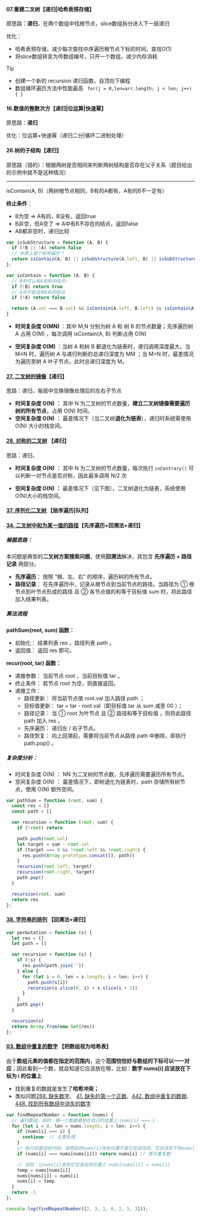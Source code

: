 #### 07.重建二叉树【递归|哈希表预存储】

原思路：**递归**，在两个数组中找根节点，slice数组拆分进入下一层递归

优化：

* 哈希表预存储，减少每次查找中序遍历根节点下标的时间，查找O(1)
* 将slice数组转变为传数组编号，只开一个数组，减少内存消耗

Tip

* 创建一个新的 recursion 递归函数，自顶向下编程
* 数组循环遍历方法中性能最高  ` for(j = 0,len=arr.length; j < len; j++) { }`



#### 16.数值的整数次方【递归|位运算|快速幂】

原思路：**递归**

优化：位运算+快速幂（递归二分|循环二进制处理）



#### 26.树的子结构【递归】

原思路（错的）：根据两树是否相同来判断两树结构是否存在父子关系（题目给出的示例中就不是这种情况）

---

isContain(A, B)（两树根节点相同，B有的A都有，A有的B不一定有）

**终止条件**：

* B为空 => A有的，B没有，返回true
* B非空，但A空了 => A中有B不存在的结点，返回false
* AB都非空时，递归比较

```js
var isSubStructure = function (A, B) {
  if (!B || !A) return false
  // 本质上是个前序遍历？ 
  return isContain(A, B) || isSubStructure(A.left, B) || isSubStructure(A.right, B)
};

var isContain = function (A, B) {
  // B中可以有A没有的结点~
  if (!B) return true
  // A中不能没有B有的结点
  if (!A) return false

  return (A.val === B.val) && isContain(A.left, B.left) && isContain(A.right, B.right)
}
```

* **时间复杂度 O(MN)** ：其中 M,N 分别为树 A 和 树 B 的节点数量；先序遍历树 A 占用 O(M) ，每次调用 isContain(A, B) 判断占用 O(N)

* **空间复杂度 O(M)** ：当树 A 和树 B 都退化为链表时，递归调用深度最大。当 M≤N 时，遍历树 A 与递归判断的总递归深度为 MM ；当 M>N 时，最差情况为遍历至树 A 叶子节点，此时总递归深度为 M。



#### [27. 二叉树的镜像](https://leetcode-cn.com/problems/er-cha-shu-de-jing-xiang-lcof/)【递归】

思路：递归，每层中交换镜像处理后的左右子节点

- **时间复杂度 O(N)** ： 其中 N 为二叉树的节点数量，**建立二叉树镜像需要遍历树的所有节点**，占用 O(N) 时间。
- **空间复杂度 O(N)** ： 最差情况下（当二叉树**退化为链表**），递归时系统需使用 O(N) 大小的栈空间。



#### [28. 对称的二叉树](https://leetcode-cn.com/problems/dui-cheng-de-er-cha-shu-lcof/) 【递归】

思路：递归，

- **时间复杂度 O(N)** ： 其中 N 为二叉树的节点数量，每次执行 `inContrary()` 可以判断一对节点是否对称，因此最多调用 N/2 次

* **空间复杂度 O(N) ：** 最差情况下（见下图），二叉树退化为链表，系统使用 O(N)大小的栈空间。



#### [37. 序列化二叉树 ](https://leetcode-cn.com/problems/xu-lie-hua-er-cha-shu-lcof/) 【层序遍历|队列】





#### [34. 二叉树中和为某一值的路径](https://leetcode-cn.com/problems/er-cha-shu-zhong-he-wei-mou-yi-zhi-de-lu-jing-lcof/)【先序遍历+回溯法+递归】

##### 解题思路：

本问题是典型的**二叉树方案搜索问题**，使用**回溯法**解决，其包含 **先序遍历 + 路径记录** 两部分。

- **先序遍历**： 按照 “根、左、右” 的顺序，遍历树的所有节点。
- **路径记录**： 在先序遍历中，记录从根节点到当前节点的路径。当路径为 ① 根节点到叶节点形成的路径 且 ② 各节点值的和等于目标值 sum 时，将此路径加入结果列表。

##### **算法流程**

**pathSum(root, sum) 函数：**

- 初始化： 结果列表 res ，路径列表 path 。
- 返回值： 返回 res 即可。

**recur(root, tar) 函数：**

- 递推参数： 当前节点 root ，当前目标值 tar 。
- 终止条件： 若节点 root 为空，则直接返回。
- 递推工作：
  - 路径更新： 将当前节点值 root.val 加入路径 path ；
  - 目标值更新： tar = tar - root.val（即目标值 tar 从 sum 减至 00 ）；
  - 路径记录： 当 ① root 为叶节点 且 ② 路径和等于目标值 ，则将此路径 path 加入 res 。
  - 先序遍历： 递归左 / 右子节点。
  - 路径恢复： 向上回溯前，需要将当前节点从路径 path 中删除，即执行 path.pop() 。

##### 复杂度分析：

- 时间复杂度 O(N) ： NN 为二叉树的节点数，先序遍历需要遍历所有节点。
- 空间复杂度 O(N) ： 最差情况下，即树退化为链表时，path 存储所有树节点，使用 O(N) 额外空间。

```js
var pathSum = function (root, sum) {
  const res = []
  const path = []

  var recursion = function (root, sum) {
    if (!root) return

    path.push(root.val)
    let target = sum - root.val
    if (target === 0 && !root.left && !root.right) {
      res.push(Array.prototype.concat([], path))
    }
    recursion(root.left, target)
    recursion(root.right, target)
    path.pop()
  }

  recursion(root, sum)
  return res
};
```



#### [38. 字符串的排列](https://leetcode-cn.com/problems/zi-fu-chuan-de-pai-lie-lcof/) 【回溯法+递归】

```js
var permutation = function (s) {
  let res = []
  let path = []

  var recursion = function (s) {
    if (!s) {
      res.push(path.join(''))
    } else {
      for (let i = 0, len = s.length; i < len; i++) {
        path.push(s[i])
        recursion(s.slice(0, i) + s.slice(i + 1))
      }
    }
    path.pop()
  }

  recursion(s)
  return Array.from(new Set(res))
};
```





#### [03. 数组中重复的数字](https://leetcode-cn.com/problems/shu-zu-zhong-zhong-fu-de-shu-zi-lcof/) 【把数组视为哈希表】

由于**数组元素的值都在指定的范围内**，这个**范围恰恰好与数组的下标可以一一对应**；因此看到一个数，就会知道它应该放在哪，比如：**数字 nums[i] 应该放在下标为 i 的位置上**

* 找到重复的数就是发生了**哈希冲突；**
* 类似问题[268. 缺失数字](https://leetcode-cn.com/problems/missing-number/)、 [41. 缺失的第一个正数](https://leetcode-cn.com/problems/first-missing-positive/)、[442. 数组中重复的数据](https://leetcode-cn.com/problems/find-all-duplicates-in-an-array/)、[448. 找到所有数组中消失的数字](https://leetcode-cn.com/problems/find-all-numbers-disappeared-in-an-array/)

```js
var findRepeatNumber = function (nums) {
  // 遍历数组，目的：每一个数都要放在自己的位置上 nums[i] === i
  for (let i = 0, len = nums.length; i < len; i++) {
    if (nums[i] === i) {
      continue	// 无需处理
    }
    // 执行后面这段代码，说明此时nums[i]所在位置不是它应该在的，它应该在下标nums[i]处，如果现在发现nums[i]下标处有个跟它一样的值，则说明出现重复
    if (nums[i] === nums[nums[i]]) return nums[i] // 表示重复数

    // 目的：让nums[i]放到它应该在的位置上 nums[nums[i]] = nums[i]
    temp = nums[nums[i]]
    nums[nums[i]] = nums[i]
    nums[i] = temp
  }
  return -1
};

console.log(findRepeatNumber([2, 3, 1, 0, 2, 5, 3]));
```

